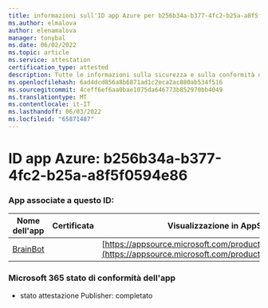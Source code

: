 ```yaml
---
title: informazioni sull'ID app Azure per b256b34a-b377-4fc2-b25a-a8f5f0594e86
ms.author: elmalova
author: elenamalova
manager: tonybal
ms.date: 06/02/2022
ms.topic: article
ms.service: attestation
certification_type: attested
description: Tutte le informazioni sulla sicurezza e sulla conformità disponibili per b256b34a-b377-4fc2-b25a-a8f5f0594e86.
ms.openlocfilehash: 6ad4dcd856a8b6871ad1c2eca2ac880ab534f516
ms.sourcegitcommit: 4ceff6ef6aa0bae1075da646773b852970bb4049
ms.translationtype: MT
ms.contentlocale: it-IT
ms.lasthandoff: 06/03/2022
ms.locfileid: "65871487"
---
```

# <a name="azure-app-id-b256b34a-b377-4fc2-b25a-a8f5f0594e86"></a>ID app Azure: b256b34a-b377-4fc2-b25a-a8f5f0594e86


### <a name="apps-associated-with-this-id"></a>App associate a questo ID:
| **Nome dell'app** | **Certificata** | **Visualizzazione in AppSource** |
|--------------|---------------|-----------------------|
| [BrainBot](../forward/WA104381981.md) |  | [https://appsource.microsoft.com/product/office/WA104381981](https://appsource.microsoft.com/product/office/WA104381981) |

### <a name="microsoft-365-app-compliance-status"></a>Microsoft 365 stato di conformità dell'app
- stato attestazione Publisher: completato
